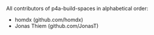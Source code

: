 
All contributors of p4a-build-spaces in alphabetical order:

- homdx (github.com/homdx)
- Jonas Thiem (github.com/JonasT)

